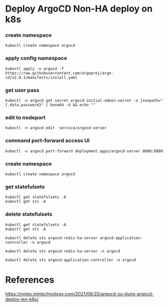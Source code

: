 # Deploy ArgoCD Non-HA deploy on k8s
### create namespace 
```
kubectl create namespace argocd
```
### apply config namespace 
```
kubectl apply -n argocd -f https://raw.githubusercontent.com/argoproj/argo-cd/v2.0.3/manifests/install.yaml
```
### get user pass
```
kubectl -n argocd get secret argocd-initial-admin-secret -o jsonpath="{.data.password}" | base64 -d && echo ""
```
### edit to nodeport
```
kubectl -n argocd edit  service/argocd-server
```
### command port-forward access UI
```
kubectl -n argocd port-forward deployment.apps/argocd-server 8080:8080
```
### create namespace 
```
kubectl create namespace argocd
```
### get statefulsets 
```
kubectl get statefulsets -A
kubectl get sts -A
```
### delete statefulsets 
```
kubectl get statefulsets -A
kubectl get sts -A

kubectl delete sts argocd-redis-ha-server argocd-application-controller -n argocd

kubectl delete sts argocd-redis-ha-server -n argocd

kubectl delete sts argocd-application-controller -n argocd
```




# References
https://notes.nimtechnology.com/2021/06/20/argocd-su-dung-argocd-deploy-len-k8s/
